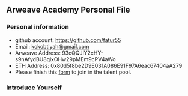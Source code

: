 ## Arweave Academy Personal File

### Personal information

- github account: https://github.com/fatur55
- Email: kokobtiyah@gmail.com
- Arweave Address: 93cQQJlY2cHY-s9nAfydBU8qlxOHw29pMEm9cPV4aWo
- ETH Address: 0x80d5f8be2D9E031A086E91F97A6eac67404aA279
- Please finish this [form](https://docs.google.com/forms/d/e/1FAIpQLSfWA5fIIcBgmRppm3jNz5vmf9Mai_QMVil-2pO4r7YKn_Zhtw/viewform?usp=sf_link) to join in the talent pool.

### Introduce Yourself
